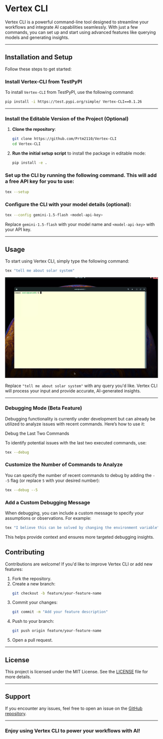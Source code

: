 # Vertex CLI

Vertex CLI is a powerful command-line tool designed to streamline your workflows and integrate AI capabilities seamlessly. With just a few commands, you can set up and start using advanced features like querying models and generating insights.

---

## Installation and Setup

Follow these steps to get started:



### Install Vertex-CLI from TestPyPI

To install `Vertex-CLI` from TestPyPI, use the following command:

```bash
pip install -i https://test.pypi.org/simple/ Vertex-CLI==0.1.26
```

---

### Install the Editable Version of the Project  (Optional)

1. **Clone the repository**:
   ```bash
   git clone https://github.com/Prtm2110/Vertex-CLI
   cd Vertex-CLI
   ```

2. **Run the initial setup script** to install the package in editable mode:

   ```bash
   pip install -e .
   ```

### Set up the CLI by running the following command. This will add a free API key for you to use:

   ```bash
   tex --setup
   ```

### Configure the CLI with your model details (optional):

   ```bash
   tex --config gemini-1.5-flash <model-api-key>
   ```

   Replace `gemini-1.5-flash` with your model name and `<model-api-key>` with your API key.


---

## Usage

To start using Vertex CLI, simply type the following command:

```bash
tex "tell me about solar system"
```
![alt text](docs/eg_matplotlib.gif)

Replace `"tell me about solar system"` with any query you'd like. Vertex CLI will process your input and provide accurate, AI-generated insights.

---

### Debugging Mode (Beta Feature)

Debugging functionality is currently under development but can already be utilized to analyze issues with recent commands. Here’s how to use it:

Debug the Last Two Commands

To identify potential issues with the last two executed commands, use:

```bash
tex --debug
```

### Customize the Number of Commands to Analyze

You can specify the number of recent commands to debug by adding the `--5` flag (or replace `5` with your desired number):

```bash
tex --debug --5
```

### Add a Custom Debugging Message

When debugging, you can include a custom message to specify your assumptions or observations. For example:

```bash
tex "I believe this can be solved by changing the environment variable" --debug
```

This helps provide context and ensures more targeted debugging insights.



## Contributing

Contributions are welcome! If you'd like to improve Vertex CLI or add new features:

1. Fork the repository.
2. Create a new branch:
   ```bash
   git checkout -b feature/your-feature-name
   ```
3. Commit your changes:
   ```bash
   git commit -m "Add your feature description"
   ```
4. Push to your branch:
   ```bash
   git push origin feature/your-feature-name
   ```
5. Open a pull request.

---

## License

This project is licensed under the MIT License. See the [LICENSE](LICENSE) file for more details.

---

## Support

If you encounter any issues, feel free to open an issue on the [GitHub repository](https://github.com/Prtm2110/Vertex-CLI/issues).

---

### Enjoy using Vertex CLI to power your workflows with AI!
